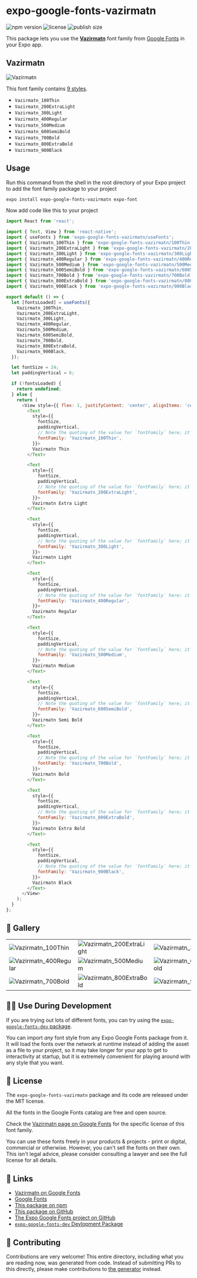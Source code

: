 # expo-google-fonts-vazirmatn

![npm version](https://flat.badgen.net/npm/v/expo-google-fonts-vazirmatn)
![license](https://flat.badgen.net/github/license/expo/google-fonts)
![publish size](https://flat.badgen.net/packagephobia/install/expo-google-fonts-vazirmatn)

This package lets you use the [**Vazirmatn**](https://fonts.google.com/specimen/Vazirmatn) font family from [Google Fonts](https://fonts.google.com/) in your Expo app.

## Vazirmatn

![Vazirmatn](./font-family.png)

This font family contains [9 styles](#-gallery).

- `Vazirmatn_100Thin`
- `Vazirmatn_200ExtraLight`
- `Vazirmatn_300Light`
- `Vazirmatn_400Regular`
- `Vazirmatn_500Medium`
- `Vazirmatn_600SemiBold`
- `Vazirmatn_700Bold`
- `Vazirmatn_800ExtraBold`
- `Vazirmatn_900Black`

## Usage

Run this command from the shell in the root directory of your Expo project to add the font family package to your project
```sh
expo install expo-google-fonts-vazirmatn expo-font
```

Now add code like this to your project
```js
import React from 'react';

import { Text, View } from 'react-native';
import { useFonts } from 'expo-google-fonts-vazirmatn/useFonts';
import { Vazirmatn_100Thin } from 'expo-google-fonts-vazirmatn/100Thin';
import { Vazirmatn_200ExtraLight } from 'expo-google-fonts-vazirmatn/200ExtraLight';
import { Vazirmatn_300Light } from 'expo-google-fonts-vazirmatn/300Light';
import { Vazirmatn_400Regular } from 'expo-google-fonts-vazirmatn/400Regular';
import { Vazirmatn_500Medium } from 'expo-google-fonts-vazirmatn/500Medium';
import { Vazirmatn_600SemiBold } from 'expo-google-fonts-vazirmatn/600SemiBold';
import { Vazirmatn_700Bold } from 'expo-google-fonts-vazirmatn/700Bold';
import { Vazirmatn_800ExtraBold } from 'expo-google-fonts-vazirmatn/800ExtraBold';
import { Vazirmatn_900Black } from 'expo-google-fonts-vazirmatn/900Black';

export default () => {
  let [fontsLoaded] = useFonts({
    Vazirmatn_100Thin,
    Vazirmatn_200ExtraLight,
    Vazirmatn_300Light,
    Vazirmatn_400Regular,
    Vazirmatn_500Medium,
    Vazirmatn_600SemiBold,
    Vazirmatn_700Bold,
    Vazirmatn_800ExtraBold,
    Vazirmatn_900Black,
  });

  let fontSize = 24;
  let paddingVertical = 6;

  if (!fontsLoaded) {
    return undefined;
  } else {
    return (
      <View style={{ flex: 1, justifyContent: 'center', alignItems: 'center' }}>
        <Text
          style={{
            fontSize,
            paddingVertical,
            // Note the quoting of the value for `fontFamily` here; it expects a string!
            fontFamily: 'Vazirmatn_100Thin',
          }}>
          Vazirmatn Thin
        </Text>

        <Text
          style={{
            fontSize,
            paddingVertical,
            // Note the quoting of the value for `fontFamily` here; it expects a string!
            fontFamily: 'Vazirmatn_200ExtraLight',
          }}>
          Vazirmatn Extra Light
        </Text>

        <Text
          style={{
            fontSize,
            paddingVertical,
            // Note the quoting of the value for `fontFamily` here; it expects a string!
            fontFamily: 'Vazirmatn_300Light',
          }}>
          Vazirmatn Light
        </Text>

        <Text
          style={{
            fontSize,
            paddingVertical,
            // Note the quoting of the value for `fontFamily` here; it expects a string!
            fontFamily: 'Vazirmatn_400Regular',
          }}>
          Vazirmatn Regular
        </Text>

        <Text
          style={{
            fontSize,
            paddingVertical,
            // Note the quoting of the value for `fontFamily` here; it expects a string!
            fontFamily: 'Vazirmatn_500Medium',
          }}>
          Vazirmatn Medium
        </Text>

        <Text
          style={{
            fontSize,
            paddingVertical,
            // Note the quoting of the value for `fontFamily` here; it expects a string!
            fontFamily: 'Vazirmatn_600SemiBold',
          }}>
          Vazirmatn Semi Bold
        </Text>

        <Text
          style={{
            fontSize,
            paddingVertical,
            // Note the quoting of the value for `fontFamily` here; it expects a string!
            fontFamily: 'Vazirmatn_700Bold',
          }}>
          Vazirmatn Bold
        </Text>

        <Text
          style={{
            fontSize,
            paddingVertical,
            // Note the quoting of the value for `fontFamily` here; it expects a string!
            fontFamily: 'Vazirmatn_800ExtraBold',
          }}>
          Vazirmatn Extra Bold
        </Text>

        <Text
          style={{
            fontSize,
            paddingVertical,
            // Note the quoting of the value for `fontFamily` here; it expects a string!
            fontFamily: 'Vazirmatn_900Black',
          }}>
          Vazirmatn Black
        </Text>
      </View>
    );
  }
};

```

## 🔡 Gallery


||||
|-|-|-|
|![Vazirmatn_100Thin](.//100Thin/Vazirmatn_100Thin.ttf.png)|![Vazirmatn_200ExtraLight](.//200ExtraLight/Vazirmatn_200ExtraLight.ttf.png)|![Vazirmatn_300Light](.//300Light/Vazirmatn_300Light.ttf.png)||
|![Vazirmatn_400Regular](.//400Regular/Vazirmatn_400Regular.ttf.png)|![Vazirmatn_500Medium](.//500Medium/Vazirmatn_500Medium.ttf.png)|![Vazirmatn_600SemiBold](.//600SemiBold/Vazirmatn_600SemiBold.ttf.png)||
|![Vazirmatn_700Bold](.//700Bold/Vazirmatn_700Bold.ttf.png)|![Vazirmatn_800ExtraBold](.//800ExtraBold/Vazirmatn_800ExtraBold.ttf.png)|![Vazirmatn_900Black](.//900Black/Vazirmatn_900Black.ttf.png)||


## 👩‍💻 Use During Development

If you are trying out lots of different fonts, you can try using the [`expo-google-fonts-dev` package](https://github.com/freeboub/google-fonts/tree/master/font-packages/dev#readme).

You can import *any* font style from any Expo Google Fonts package from it. It will load the fonts
over the network at runtime instead of adding the asset as a file to your project, so it may take longer
for your app to get to interactivity at startup, but it is extremely convenient
for playing around with any style that you want.

## 📖 License

The `expo-google-fonts-vazirmatn` package and its code are released under the MIT license.

All the fonts in the Google Fonts catalog are free and open source.

Check the [Vazirmatn page on Google Fonts](https://fonts.google.com/specimen/Vazirmatn) for the specific license of this font family.

You can use these fonts freely in your products & projects - print or digital, commercial or otherwise. However, you can't sell the fonts on their own. This isn't legal advice, please consider consulting a lawyer and see the full license for all details.

## 🔗 Links

- [Vazirmatn on Google Fonts](https://fonts.google.com/specimen/Vazirmatn)
- [Google Fonts](https://fonts.google.com/)
- [This package on npm](https://www.npmjs.com/package/expo-google-fonts-vazirmatn)
- [This package on GitHub](https://github.com/freeboub/google-fonts/tree/master/font-packages/vazirmatn)
- [The Expo Google Fonts project on GitHub](https://github.com/freeboub/google-fonts)
- [`expo-google-fonts-dev` Devlopment Package](https://github.com/freeboub/google-fonts/tree/master/font-packages/dev)

## 🤝 Contributing

Contributions are very welcome! This entire directory, including what you are reading now, was generated from code. Instead of submitting PRs to this directly, please make contributions to [the generator](https://github.com/freeboub/google-fonts/tree/master/packages/generator) instead.
